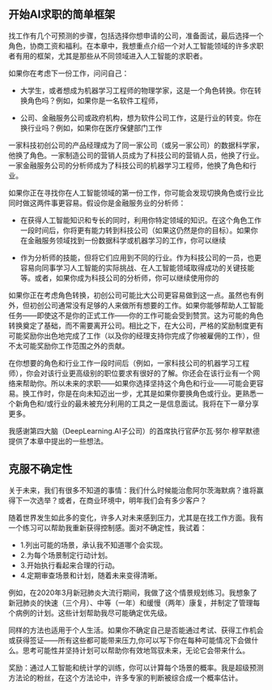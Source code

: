 ## 开始AI求职的简单框架

找工作有几个可预测的步骤，包括选择你想申请的公司，准备面试，最后选择一个角色，协商工资和福利。在本章中，我想重点介绍一个对人工智能领域的许多求职者有用的框架，尤其是那些从不同领域进入人工智能的求职者。

如果你在考虑下一份工作，问问自己：

- 大学生，或者想成为机器学习工程师的物理学家，这是一个角色转换。你在转换角色吗？例如，如果你是一名软件工程师，

- 公司、金融服务公司或政府机构，想为软件公司工作，这是行业的转变。你在换行业吗？例如，如果你在医疗保健部门工作

一家科技初创公司的产品经理成为了同一家公司（或另一家公司）的数据科学家，他换了角色。一家制造公司的营销人员成为了科技公司的营销人员，他换了行业。一家金融服务公司的分析师成为了科技公司的机器学习工程师，他换了角色和行业。

如果你正在寻找你在人工智能领域的第一份工作，你可能会发现切换角色或行业比同时做这两件事更容易。假设你是金融服务业的分析师：

- 在获得人工智能知识和专长的同时，利用你特定领域的知识。在这个角色工作一段时间后，你将更有能力转到科技公司（如果这仍然是你的目标）。如果你在金融服务领域找到一份数据科学或机器学习的工作，你可以继续

- 作为分析师的技能，但将它们应用到不同的行业。作为科技公司的一员，也更容易向同事学习人工智能的实际挑战、在人工智能领域取得成功的关键技能等。或者，如果你成为科技公司的分析师，你可以继续使用你的

如果你正在考虑角色转换，初创公司可能比大公司更容易做到这一点。虽然也有例外，但初创公司通常没有足够的人来做所有想要的工作。如果你能够帮助人工智能任务——即使这不是你的正式工作——你的工作可能会受到赞赏。这为可能的角色转换奠定了基础，而不需要离开公司。相比之下，在大公司，严格的奖励制度更有可能奖励你出色地完成了工作（以及你的经理支持你完成了你被雇佣的工作），但不太可能奖励你工作范围之外的贡献。

在你想要的角色和行业工作一段时间后（例如，一家科技公司的机器学习工程师），你会对该行业更高级别的职位要求有很好的了解。你还会在该行业有一个网络来帮助你。所以未来的求职——如果你选择坚持这个角色和行业——可能会更容易。换工作时，你是在向未知迈出一步，尤其是如果你要换角色或行业。更熟悉一个新角色和/或行业的最未被充分利用的工具之一是信息面试。我将在下一章分享更多。

我感谢第四大脑（DeepLearning.AI子公司）的首席执行官萨尔瓦·努尔·穆罕默德提供了本章中提出的一些想法。


## 克服不确定性

关于未来，我们有很多不知道的事情：我们什么时候能治愈阿尔茨海默病？谁将赢得下一次选举？或者，在商业环境中，明年我们会有多少客户？

随着世界发生如此多的变化，许多人对未来感到压力，尤其是在找工作方面。我有一个练习可以帮助我重新获得控制感。面对不确定性，我试着：

- 1.列出可能的场景，承认我不知道哪个会实现。
- 2.为每个场景制定行动计划。
- 3.开始执行看起来合理的行动。
- 4.定期审查场景和计划，随着未来变得清晰。


例如，在2020年3月新冠肺炎大流行期间，我做了这个情景规划练习。我想象了新冠肺炎的快速（三个月）、中等（一年）和缓慢（两年）康复，并制定了管理每个病例的计划。这些计划帮助我尽可能确定优先级。

同样的方法也适用于个人生活。如果你不确定自己是否能通过考试、获得工作机会或获得签证——所有这些都可能带来压力,你可以写下你在每种可能情况下会做什么。思考可能性并坚持计划可以帮助你有效地驾驭未来，无论它会带来什么。

奖励：通过人工智能和统计学的训练，你可以计算每个场景的概率。我是超级预测方法论的粉丝，在这个方法论中，许多专家的判断被综合成一个概率估计。